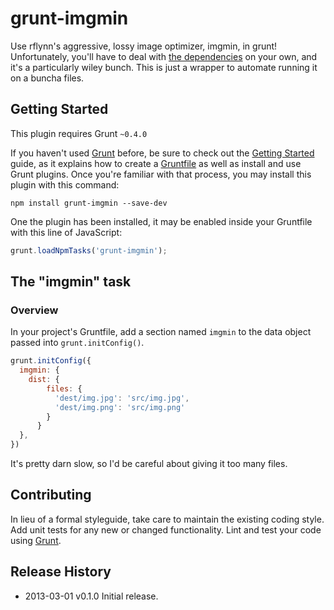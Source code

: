 # grunt-imgmin

Use rflynn's aggressive, lossy image optimizer, imgmin, in grunt! Unfortunately, you'll have to deal with [the dependencies](https://github.com/rflynn/imgmin) on your own, and it's a particularly wiley bunch. This is just a wrapper to automate running it on a buncha files.

## Getting Started
This plugin requires Grunt `~0.4.0`

If you haven't used [Grunt](http://gruntjs.com/) before, be sure to check out the [Getting Started](http://gruntjs.com/getting-started) guide, as it explains how to create a [Gruntfile](http://gruntjs.com/sample-gruntfile) as well as install and use Grunt plugins. Once you're familiar with that process, you may install this plugin with this command:

```shell
npm install grunt-imgmin --save-dev
```

One the plugin has been installed, it may be enabled inside your Gruntfile with this line of JavaScript:

```js
grunt.loadNpmTasks('grunt-imgmin');
```

## The "imgmin" task

### Overview
In your project's Gruntfile, add a section named `imgmin` to the data object passed into `grunt.initConfig()`.

```js
grunt.initConfig({
  imgmin: {
    dist: {
        files: {
          'dest/img.jpg': 'src/img.jpg',
          'dest/img.png': 'src/img.png'
        }
      }
  },
})
```

It's pretty darn slow, so I'd be careful about giving it too many files.

## Contributing
In lieu of a formal styleguide, take care to maintain the existing coding style. Add unit tests for any new or changed functionality. Lint and test your code using [Grunt](http://gruntjs.com/).

## Release History

* 2013-03-01 v0.1.0 Initial release.
